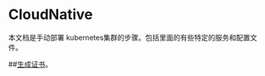 # CloudNative
本文档是手动部署 kubernetes集群的步骤。包括里面的有些特定的服务和配置文件。

##[生成证书](/GenerateCA/README.MD)。
##
##
##
##

